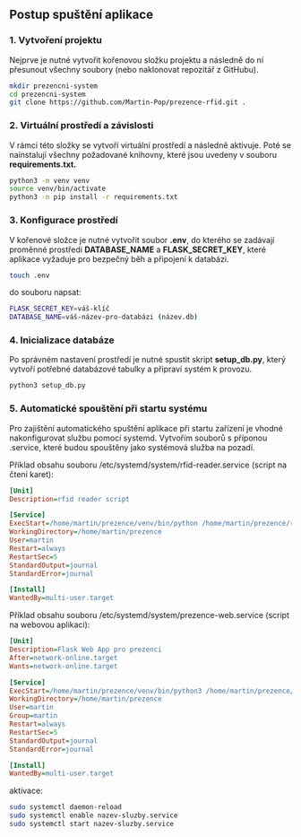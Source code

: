 ## Postup spuštění aplikace

### 1. Vytvoření projektu
Nejprve je nutné vytvořit kořenovou složku projektu a následně do ní přesunout všechny soubory (nebo naklonovat repozitář z GitHubu).
```bash
mkdir prezencni-system
cd prezencni-system
git clone https://github.com/Martin-Pop/prezence-rfid.git .
```

### 2. Virtuální prostředí a závislosti
V rámci této složky se vytvoří virtuální prostředí a následně aktivuje. Poté se nainstalují všechny požadované knihovny, které jsou uvedeny v souboru **requirements.txt.**
```bash
python3 -m venv venv
source venv/bin/activate 
python3 -m pip install -r requirements.txt
```
### 3. Konfigurace prostředí
V kořenové složce je nutné vytvořit soubor **.env**, do kterého se zadávají proměnné prostředí **DATABASE_NAME** a **FLASK_SECRET_KEY**, které aplikace vyžaduje pro bezpečný běh a připojení k databázi.
```bash
touch .env
```
do souboru napsat:
```bash
FLASK_SECRET_KEY=váš-klíč
DATABASE_NAME=váš-název-pro-databázi (název.db)
```
### 4. Inicializace databáze
Po správném nastavení prostředí je nutné spustit skript **setup_db.py**, který vytvoří potřebné databázové tabulky a připraví systém k provozu.
```bash
python3 setup_db.py
```
### 5. Automatické spouštění při startu systému
Pro zajištění automatického spuštění aplikace při startu zařízení je vhodné nakonfigurovat službu pomocí systemd. Vytvořím souborů s příponou .service, které budou spouštěny jako systémová služba na pozadí.

Příklad obsahu souboru /etc/systemd/system/rfid-reader.service (script na čtení karet):
```ini
[Unit]
Description=rfid reader script

[Service]
ExecStart=/home/martin/prezence/venv/bin/python /home/martin/prezence/rfid_reader.py
WorkingDirectory=/home/martin/prezence
User=martin
Restart=always
RestartSec=5
StandardOutput=journal
StandardError=journal

[Install]
WantedBy=multi-user.target
```
Příklad obsahu souboru /etc/systemd/system/prezence-web.service (script na webovou aplikaci):
```ini
[Unit]
Description=Flask Web App pro prezenci
After=network-online.target
Wants=network-online.target

[Service]
ExecStart=/home/martin/prezence/venv/bin/python3 /home/martin/prezence/app.py
WorkingDirectory=/home/martin/prezence
User=martin
Group=martin
Restart=always
RestartSec=5
StandardOutput=journal
StandardError=journal

[Install]
WantedBy=multi-user.target
```
aktivace:
```bash
sudo systemctl daemon-reload
sudo systemctl enable nazev-sluzby.service
sudo systemctl start nazev-sluzby.service
```